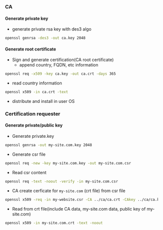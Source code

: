 ### CA

#### Generate private key

- generate private rsa key with des3 algo

```bash
openssl genrsa -des3 -out ca.key 2048
```

#### Generate root certificate

- Sign and generate certification(CA root certificate)
  - append country, FQDN, etc information

```bash
openssl req -x509 -key ca.key -out ca.crt -days 365
```

- read country information

```bash
openssl x509 -in ca.crt -text
```

- distribute and install in user OS

### Certification requester

#### Generate private/public key

- Generate private.key

```bash
openssl genrsa -out my-site.com.key 2048
```

- Generate csr file

```bash
openssl req -new -key my-site.com.key -out my-site.com.csr
```

- Read csr content

```bash
openssl req -text -noout -verify -in my-site.com.csr
```

- CA create cerficate for `my-site.com` (crt file) from csr file

```bash
openssl x509 -req -in my-website.csr -CA ../ca/ca.crt -CAkey ../ca/ca.key -set_serial 01 -out my-website.crt -days 365
```

- Read from crt file(include CA data, my-site.com data, public key of my-site.com)

```bash
openssl x509 -in my-site.com.crt -text -noout
```
